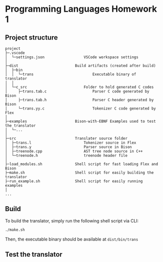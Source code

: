 # Programming Languages Homework 1

## Project structure

```
project
├─.vscode
│  └─settings.json                  VSCode workspace settings
│
├─dist                          Build artifacts (created after build)
│  ├─bin
│  │  └─trans                           Executable binary of translator
│  │
│  └─c_src                          Folder to hold generated C codes
│     ├─trans.tab.c                     Parser C code generated by Bison
│     ├─trans.tab.h                     Parser C header generated by Bison
│     └─trans.yy.c                      Tokenizer C code generated by Flex
│
├─examples                      Bison-with-EBNF Examples used to test the translator
│  └─...
│
├─src                           Translater source folder
│  ├─trans.l                        Tokenizer source in Flex
│  ├─trans.y                        Parser source in Bison
│  ├─treenode.cpp                   AST tree node source in C++
│  └─treenode.h                     treenode header file
│
├─load_modules.sh               Shell script for fast loading Flex and Bison
├─make.sh                       Shell script for easily building the translator
├─run_example.sh                Shell script for easily running examples
│
...
```

## Build

To build the translator, simply run the following shell script via CLI:

```sh
./make.sh
```

Then, the executable binary should be available at `dist/bin/trans`

## Test the translator
